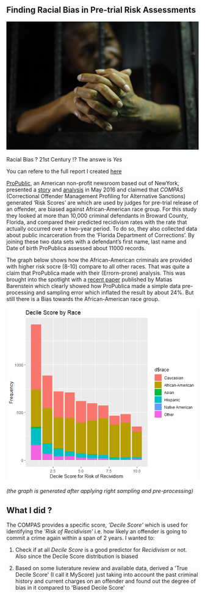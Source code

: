 ## Finding Racial Bias in Pre-trial Risk Assessments

![](images/prison_inmate002.jpg)

Racial Bias ? 21st Century !? The answe is *Yes* 

You can refere to the full report I created [here](https://github.com/rmaheshwari12/COMPAS-Analysis/blob/master/Compas%20Analysis%20Report.pdf)

[ProPublic](), an American non-profit newsroom based out of NewYork, presented a [story](https://www.propublica.org/article/machine-bias-risk-assessments-in-criminal-sentencing) and [analysis](https://www.propublica.org/article/how-we-analyzed-the-compas-recidivism-algorithm)  in May 2016 and claimed that *COMPAS* (Correctional Offender Management Profiling for Alternative Sanctions) generated ‘Risk Scores’ are which are used by judges for pre-trial release of an offender, are biased against African-American race group. For this study they looked at more than 10,000 criminal defendants in Broward County, Florida, and compared their predicted recidivism rates with the rate that actually occurred over a two-year period. To do so, they also collected data about public incarceration from the ‘Florida Department of Corrections’. By joining these two data sets with a defendant’s first name, last name and Date of birth ProPublica assessed about 11000 records.

The graph below shows how the African-American criminals are provided with higher risk socre (8-10) compare to all other races. That was quite a claim that ProPublica made with their (Errorn-prone) analysis. This was brought into the spotlight with a [recent paper](https://arxiv.org/pdf/1906.04711v3.pdf) published by Matias Barenstein which clearly showed how ProPublica made a simple data pre-processing and sampling error which inflated the result by about 24%. But still there is a Bias towards the African-American race group.

![](images/decilescoreraceplot.png)

*(the graph is generated after applying right sampling and pre-processing)*

## What I did ?

The COMPAS provides a specific score, *'Decile Score'* which is used for identifying the *'Risk of Recidivism'* i.e. how likely an offender is going to commit a crime again within a span of 2 years. I wanted to:

1. Check if at all *Decile Score* is a good predictor for *Recidivism* or not. Also since the Decile Score distribution is biased


2. Based on some liuterature review and available data, derived a 'True Decile Score' (I call it MyScore) just taking into account the past criminal history and current charges on an offender and found out the degree of bias in it compared to 'Biased Decile Score' 



